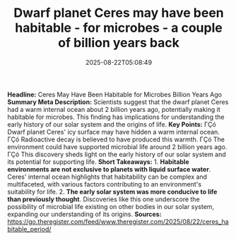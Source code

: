 ﻿---
title: "Dwarf planet Ceres may have been habitable - for microbes - a couple of billion years back"
date: "2025-08-22T05:08:49"
category: "Markets"
summary: ""
slug: "dwarf planet ceres may have been habitable  for microbes  a "
source_urls:
  - "https://go.theregister.com/feed/www.theregister.com/2025/08/22/ceres_habitable_period/"
seo:
  title: "Dwarf planet Ceres may have been habitable - for microbes - a couple of billion years back | Hash n Hedge"
  description: ""
  keywords: ["news", "markets", "brief"]
---
**Headline:** Ceres May Have Been Habitable for Microbes Billion Years Ago  **Summary Meta Description:** Scientists suggest that the dwarf planet Ceres had a warm internal ocean about 2 billion years ago, potentially making it habitable for microbes. This finding has implications for understanding the early history of our solar system and the origins of life.  **Key Points:**  ΓÇó Dwarf planet Ceres' icy surface may have hidden a warm internal ocean. ΓÇó Radioactive decay is believed to have produced this warmth. ΓÇó The environment could have supported microbial life around 2 billion years ago. ΓÇó This discovery sheds light on the early history of our solar system and its potential for supporting life.  **Short Takeaways:**  1. **Habitable environments are not exclusive to planets with liquid surface water**. Ceres' internal ocean highlights that habitability can be complex and multifaceted, with various factors contributing to an environment's suitability for life. 2. **The early solar system was more conducive to life than previously thought**. Discoveries like this one underscore the possibility of microbial life existing on other bodies in our solar system, expanding our understanding of its origins.  **Sources:** https://go.theregister.com/feed/www.theregister.com/2025/08/22/ceres_habitable_period/ 
